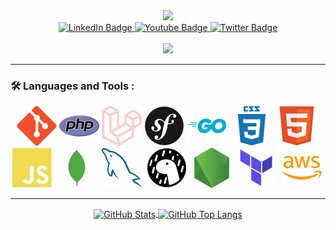 <div id="header" align="center">
  <img src="https://media.giphy.com/media/M9gbBd9nbDrOTu1Mqx/giphy.gif" width="100"/>
</div>

<div id="badges" align="center">
  <a href="your-linkedin-URL">
    <img src="https://img.shields.io/badge/LinkedIn-blue?style=for-the-badge&logo=linkedin&logoColor=white" alt="LinkedIn Badge"/>
  </a>
  <a href="your-youtube-URL">
    <img src="https://img.shields.io/badge/YouTube-red?style=for-the-badge&logo=youtube&logoColor=white" alt="Youtube Badge"/>
  </a>
  <a href="your-twitter-URL">
    <img src="https://img.shields.io/badge/Twitter-blue?style=for-the-badge&logo=twitter&logoColor=white" alt="Twitter Badge"/>
  </a>
</div>
<div align="center">
<img src="https://komarev.com/ghpvc/?username=acornforth&color=blue" alt="" style="display: inline-block"/>
<img src="https://codeium.com/badges/v2/user/andrewcornforth/streak" alt="" style="display: inline-block"/>
</div>
<div align="center">
  <img src="https://media.giphy.com/media/dWesBcTLavkZuG35MI/giphy.gif" height="300"/>
</div>

---

### :hammer_and_wrench: Languages and Tools :

<div align="center">
  <!--img src="https://github.com/devicons/devicon/blob/master/icons/java/java-original-wordmark.svg" title="Java" alt="Java" width="64" height="64"/>&nbsp;
  <img src="https://github.com/devicons/devicon/blob/master/icons/react/react-original-wordmark.svg" title="React" alt="React" width="64" height="64"/>&nbsp;
  <img src="https://github.com/devicons/devicon/blob/master/icons/spring/spring-original-wordmark.svg" title="Spring" alt="Spring" width="64" height="64"/>&nbsp;
  <img src="https://github.com/devicons/devicon/blob/master/icons/materialui/materialui-original.svg" title="Material UI" alt="Material UI" width="64" height="64"/>&nbsp;
  <img src="https://github.com/devicons/devicon/blob/master/icons/flutter/flutter-original.svg" title="Flutter" alt="Flutter" width="64" height="64"/>&nbsp;
  <img src="https://github.com/devicons/devicon/blob/master/icons/redux/redux-original.svg" title="Redux" alt="Redux " width="64" height="64"/>&nbsp;-->
  <img src="https://github.com/devicons/devicon/blob/master/icons/git/git-original.svg" title="Git" alt="Git" width="64" height="64"/>
  <img src="https://github.com/devicons/devicon/blob/master/icons/php/php-original.svg" title="PHP" alt="PHP" width="64" height="64"/>
  <img src="https://github.com/devicons/devicon/blob/master/icons/laravel/laravel-line.svg" title="Laravel" alt="Laravel" width="64" height="64"/>
  <img src="https://github.com/devicons/devicon/blob/master/icons/symfony/symfony-original.svg" title="Symfony" alt="Symfony" width="64" height="64"/>
  <img src="https://github.com/devicons/devicon/blob/master/icons/go/go-original-wordmark.svg" title="Go"  alt="Go" width="64" height="64"/>&nbsp;
  <img src="https://github.com/devicons/devicon/blob/master/icons/css3/css3-plain-wordmark.svg"  title="CSS3" alt="CSS" width="64" height="64"/>&nbsp;
  <img src="https://github.com/devicons/devicon/blob/master/icons/html5/html5-original.svg" title="HTML5" alt="HTML" width="64" height="64"/>&nbsp;
  <img src="https://github.com/devicons/devicon/blob/master/icons/javascript/javascript-plain.svg" title="JavaScript" alt="JavaScript" width="64" height="64"/>&nbsp;
  <img src="https://github.com/devicons/devicon/blob/master/icons/mongodb/mongodb-plain.svg" title="MySQL"  alt="MySQL" width="64" height="64"/>&nbsp;
  <img src="https://github.com/devicons/devicon/blob/master/icons/mysql/mysql-original.svg" title="MySQL"  alt="MySQL" width="64" height="64"/>&nbsp;
  <img src="https://github.com/devicons/devicon/blob/master/icons/denojs/denojs-original.svg" title="DenoJS" alt="DenoJS" width="64" height="64"/>&nbsp;
  <img src="https://github.com/devicons/devicon/blob/master/icons/nodejs/nodejs-original.svg" title="NodeJS" alt="NodeJS" width="64" height="64"/>&nbsp;
  <img src="https://github.com/devicons/devicon/blob/master/icons/terraform/terraform-original.svg" title="Terrafrom" alt="Terrafrom" width="64" height="64"/>&nbsp;
  <img src="https://github.com/devicons/devicon/blob/master/icons/amazonwebservices/amazonwebservices-plain-wordmark.svg" title="AWS" alt="AWS" width="64" height="64"/>&nbsp;
</div>

---

<div align="center">
<a href="https://github.com/anuraghazra/github-readme-stats"> 
<img align="center" height="400px" src="https://github-readme-stats-two-pi-42.vercel.app/api?username=acornforth&count_private=true&show=reviews,discussions_started,discussions_answered,prs_merged,prs_merged_percentage&show_icons=true&bg_color=22222200" alt="GitHub Stats" />
</a>

<a href="https://github.com/anuraghazra/github-readme-stats"> 
<img align="center" height="400px"src="https://github-readme-stats-two-pi-42.vercel.app/api/top-langs/?username=acornforth&count_private=true&layout=donut-vertical&&bg_color=22222200&langs_count=8" alt="GitHub Top Langs" />
</a>
</div>
